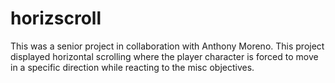 # horizscroll
This was a senior project in collaboration with Anthony Moreno. This project displayed horizontal scrolling where the player character is forced to move in a specific 
direction while reacting to the misc objectives.

